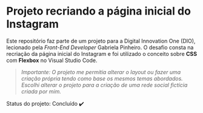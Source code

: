 # Projeto recriando a página inicial do Instagram

Este repositório faz parte de um projeto para a Digital Innovation One (DIO), lecionado pela *Front-End Developer* Gabriela Pinheiro. O desafio consta na recriação da página inicial do Instagram e foi utilizado o conceito sobre **CSS** com **Flexbox** no Visual Studio Code.

> _Importante: O projeto me permitia alterar o layout ou fazer uma criação própria tendo como base os mesmos temas abordados. Escolhi alterar o projeto para a criação de uma rede social fictícia criada por mim._

Status do projeto: Concluído ✔️
